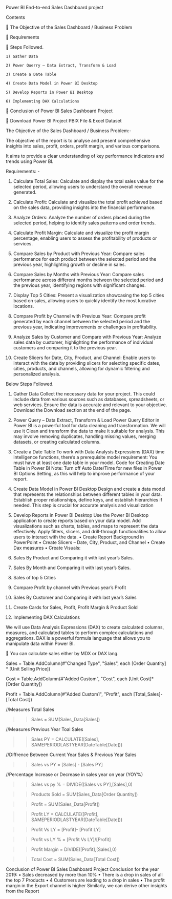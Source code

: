 Power BI End-to-end Sales Dashboard project

Contents 

	The Objective of the Sales Dashboard / Business Problem

	Requirements

	Steps Followed.

	1) Gather Data
 
	2) Power Querry – Data Extract, Transform & Load

	3) Create a Date Table
 
	4) Create Data Model in Power BI Desktop
 
	5) Develop Reports in Power BI Desktop
 
	6) Implementing DAX Calculations
 
	Conclusion of Power BI Sales Dashboard Project

	Download Power BI Project PBIX File & Excel Dataset

The Objective of the Sales Dashboard / Business Problem:-

The objective of the report is to analyse and present comprehensive insights into sales, profit, orders, profit margin, and various comparisons. 

It aims to provide a clear understanding of key performance indicators and trends using Power BI. 

Requirements: - 

1.	Calculate Total Sales: Calculate and display the total sales value for the selected period, allowing users to understand the overall revenue generated.

2.	Calculate Profit: Calculate and visualize the total profit achieved based on the sales data, providing insights into the financial performance.

3.	Analyze Orders: Analyze the number of orders placed during the selected period, helping to identify sales patterns and order trends.

4.	Calculate Profit Margin: Calculate and visualize the profit margin percentage, enabling users to assess the profitability of products or services.

5.	Compare Sales by Product with Previous Year: Compare sales performance for each product between the selected period and the previous year, highlighting growth or decline in sales.

6.	Compare Sales by Months with Previous Year: Compare sales performance across different months between the selected period and the previous year, identifying regions with significant changes.

7.	Display Top 5 Cities: Present a visualization showcasing the top 5 cities based on sales, allowing users to quickly identify the most lucrative locations.

8.	Compare Profit by Channel with Previous Year: Compare profit generated by each channel between the selected period and the previous year, indicating improvements or challenges in profitability.

9.	Analyze Sales by Customer and Compare with Previous Year: Analyze sales data by customer, highlighting the performance of individual customers and comparing it to the previous year.

10.	Create Slicers for Date, City, Product, and Channel: Enable users to interact with the data by providing slicers for selecting specific dates, cities, products, and channels, allowing for dynamic filtering and personalized analysis.

Below Steps Followed.

1) Gather Data
Collect the necessary data for your project. This could include data from various sources such as databases, spreadsheets, or web services. Ensure the data is accurate and relevant to your objective. Download the Download section at the end of the page.

2) Power Query – Data Extract, Transform & Load
Power Query Editor in Power BI is a powerful tool for data cleaning and transformation. We will use it Clean and transform the data to make it suitable for analysis. This may involve removing duplicates, handling missing values, merging datasets, or creating calculated columns.

3) Create a Date Table
To work with Data Analysis Expressions (DAX) time intelligence functions, there’s a prerequisite model requirement: You must have at least one date table in your model.
Code for Creating Date Table in Power BI
Note: Turn off Auto Date/Time for new files in Power BI Options Setting, as this will help to improve performance of your report.

4) Create Data Model in Power BI Desktop
Design and create a data model that represents the relationships between different tables in your data. Establish proper relationships, define keys, and establish hierarchies if needed. This step is crucial for accurate analysis and visualization

5) Develop Reports in Power BI Desktop
Use the Power BI Desktop application to create reports based on your data model. Add visualizations such as charts, tables, and maps to represent the data effectively. Apply filters, slicers, and drill-through functionalities to allow users to interact with the data.
•	Create Report Background in PowerPoint
•	Create Slicers – Date, City, Product, and Channel
•	Create Dax measures
•	Create Visuals:
1) Sales By Product and Comparing it with last year’s Sales.
2) Sales By Month and Comparing it with last year’s Sales.
3) Sales of top 5 Cities
4) Compare Profit by channel with Previous year’s Profit
5) Sales By Customer and Comparing it with last year’s Sales
6) Create Cards for Sales, Profit, Profit Margin & Product Sold
6) Implementing DAX Calculations

We will use Data Analysis Expressions (DAX) to create calculated columns, measures, and calculated tables to perform complex calculations and aggregations. DAX is a powerful formula language that allows you to manipulate data within Power BI.

	You can calculate sales either by MDX or DAX lang.

Sales = Table.AddColumn(#"Changed Type", "Sales", each [Order Quantity] * [Unit Selling Price])

Cost = Table.AddColumn(#"Added Custom", "Cost", each [Unit Cost]*[Order Quantity])

Profit = Table.AddColumn(#"Added Custom1", "Profit", each [Total_Sales]-[Total Cost])

//Measures Total Sales
>> Sales = SUM(Sales_Data[Sales])

//Measures Previous Year Toal Sales
>> Sales PY = CALCULATE([Sales], SAMEPERIODLASTYEAR(DateTable[Date]))

//Diffrence Between Current Year Sales & Previous Year Sales
>> Sales vs PY = [Sales] - [Sales PY]

//Percentage Increase or Decrease in sales year on year (YOY%)
>> Sales vs py % = DIVIDE([Sales vs PY],[Sales],0)

>> Products Sold = SUM(Sales_Data[Order Quantity])

>> Profit = SUM(Sales_Data[Profit]) 

>> Profit LY = CALCULATE([Profit], SAMEPERIODLASTYEAR(DateTable[Date]))

>> Profit Vs LY = [Profit]- [Profit LY]

>> Profit vs LY % = [Profit Vs LY]/[Profit]

>> Profit Margin = DIVIDE([Profit],[Sales],0)

>> Total Cost = SUM(Sales_Data[Total Cost]) 


Conclusion of Power BI Sales Dashboard Project
Conclusion for the year 2019:
•	Sales decreased by more than 10%
•	There is a drop in sales of all the top 7 Products
•	4 Customers are leading to a drop in sales
•	The profit margin in the Export channel is higher
Similarly, we can derive other insights from the Report







